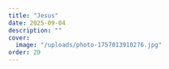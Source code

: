 ```yaml
---
title: "Jesus"
date: 2025-09-04
description: ""
cover:
  image: "/uploads/photo-1757013910276.jpg"
order: 20
---
```


